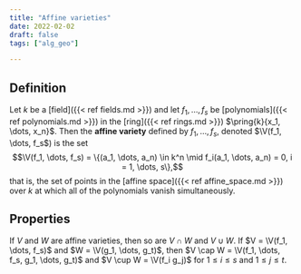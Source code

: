 ```yaml
---
title: "Affine varieties"
date: 2022-02-02
draft: false
tags: ["alg_geo"]

---
```


## Definition
Let $k$ be a [field]({{< ref fields.md >}}) and let $f_1, \dots, f_s$ be [polynomials]({{< ref polynomials.md >}}) in the [ring]({{< ref rings.md >}}) $\pring{k}{x_1, \dots, x_n}$. Then the **affine variety** defined by $f_1, \dots, f_s$, denoted $\V(f_1, \dots, f_s$) is the set $$\V(f_1, \dots, f_s) = \{(a_1, \dots, a_n) \in k^n \mid f_i(a_1, \dots, a_n) = 0, i = 1, \dots, s\},$$ that is, the set of points in the [affine space]({{< ref affine_space.md >}}) over $k$ at which all of the polynomials vanish simultaneously. 

## Properties
If $V$ and $W$ are affine varieties, then so are $V \cap W$ and $V \cup W$. If $V = \V(f_1, \dots, f_s)$ and $W = \V(g_1, \dots, g_t)$, then $V \cap W = \V(f_1, \dots, f_s, g_1, \dots, g_t)$ and $V \cup W = \V(f_i g_j)$ for $1 \leq i \leq s$ and $1 \leq j \leq t$.